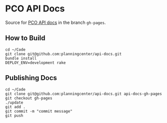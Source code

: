 # PCO API Docs

Source for [PCO API docs](http://planningcenter.github.io/api-docs/) in the branch `gh-pages`.

## How to Build

```
cd ~/Code
git clone git@github.com:planningcenter/api-docs.git
bundle install
DEPLOY_ENV=development rake
```

## Publishing Docs

```
cd ~/Code
git clone git@github.com:planningcenter/api-docs.git api-docs-gh-pages
git checkout gh-pages
./update
git add .
git commit -m "commit message"
git push
```
